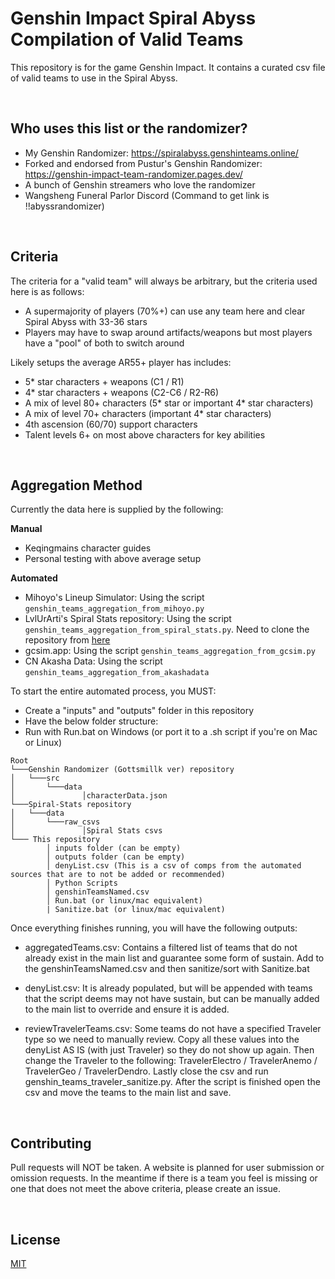 # Genshin Impact Spiral Abyss Compilation of Valid Teams

This repository is for the game Genshin Impact.
It contains a curated csv file of valid teams to use in the Spiral Abyss.

&nbsp;

## Who uses this list or the randomizer?

- My Genshin Randomizer: https://spiralabyss.genshinteams.online/
- Forked and endorsed from Pustur's Genshin Randomizer: https://genshin-impact-team-randomizer.pages.dev/
- A bunch of Genshin streamers who love the randomizer
- Wangsheng Funeral Parlor Discord (Command to get link is !!abyssrandomizer)

&nbsp;

## Criteria

The criteria for a "valid team" will always be arbitrary, but the criteria used here is as follows:

- A supermajority of players (70%+) can use any team here and clear Spiral Abyss with 33-36 stars
- Players may have to swap around artifacts/weapons but most players have a "pool" of both to switch around

Likely setups the average AR55+ player has includes:

- 5\* star characters + weapons (C1 / R1)
- 4\* star characters + weapons (C2-C6 / R2-R6)
- A mix of level 80+ characters (5* star or important 4* star characters)
- A mix of level 70+ characters (important 4\* star characters)
- 4th ascension (60/70) support characters
- Talent levels 6+ on most above characters for key abilities

&nbsp;

## Aggregation Method

Currently the data here is supplied by the following:

**Manual**

- Keqingmains character guides
- Personal testing with above average setup

**Automated**

- Mihoyo's Lineup Simulator: Using the script `genshin_teams_aggregation_from_mihoyo.py`
- LvlUrArti's Spiral Stats repository: Using the script `genshin_teams_aggregation_from_spiral_stats.py`. Need to clone the repository from [here](https://github.com/piedorr/Spiral-Stats)
- gcsim.app: Using the script `genshin_teams_aggregation_from_gcsim.py`
- CN Akasha Data: Using the script `genshin_teams_aggregation_from_akashadata`

To start the entire automated process, you MUST:

- Create a "inputs" and "outputs" folder in this repository
- Have the below folder structure:
- Run with Run.bat on Windows (or port it to a .sh script if you're on Mac or Linux)

```
Root
└───Genshin Randomizer (Gottsmillk ver) repository
│   └───src
│       └───data
│               │characterData.json
└───Spiral-Stats repository
│   └───data
│       └───raw_csvs
│               │Spiral Stats csvs
└─── This repository
        │ inputs folder (can be empty)
        │ outputs folder (can be empty)
        │ denyList.csv (This is a csv of comps from the automated sources that are to not be added or recommended)
        │ Python Scripts
        │ genshinTeamsNamed.csv
        │ Run.bat (or linux/mac equivalent)
        | Sanitize.bat (or linux/mac equivalent)
```

Once everything finishes running, you will have the following outputs:

- aggregatedTeams.csv: Contains a filtered list of teams that do not already exist in the main list and guarantee some form of sustain. Add to the genshinTeamsNamed.csv and then sanitize/sort with Sanitize.bat

- denyList.csv: It is already populated, but will be appended with teams that the script deems may not have sustain, but can be manually added to the main list to override and ensure it is added.

- reviewTravelerTeams.csv: Some teams do not have a specified Traveler type so we need to manually review. Copy all these values into the denyList AS IS (with just Traveler) so they do not show up again. Then change the Traveler to the following: TravelerElectro / TravelerAnemo / TravelerGeo / TravelerDendro. Lastly close the csv and run genshin_teams_traveler_sanitize.py. After the script is finished open the csv and move the teams to the main list and save.

&nbsp;

## Contributing

Pull requests will NOT be taken. A website is planned for user submission or omission requests. In the meantime if there is a team you feel is missing or one that does not meet the above criteria, please create an issue.

&nbsp;

## License

[MIT](https://choosealicense.com/licenses/mit/)
